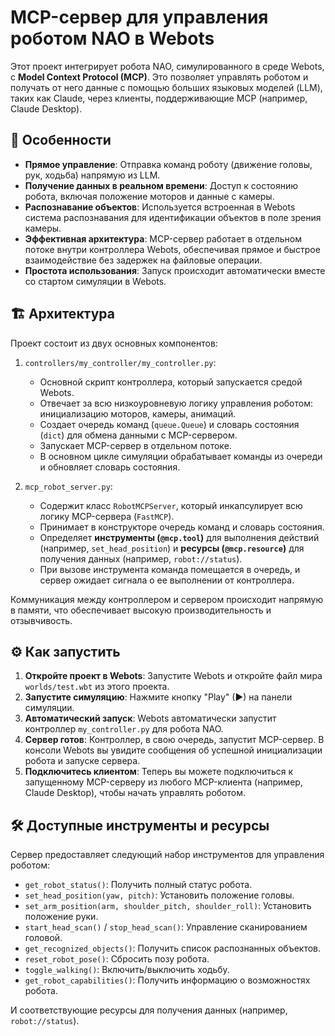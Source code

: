 # MCP-сервер для управления роботом NAO в Webots

Этот проект интегрирует робота NAO, симулированного в среде Webots, с **Model Context Protocol (MCP)**. Это позволяет управлять роботом и получать от него данные с помощью больших языковых моделей (LLM), таких как Claude, через клиенты, поддерживающие MCP (например, Claude Desktop).

## 🚀 Особенности

- **Прямое управление**: Отправка команд роботу (движение головы, рук, ходьба) напрямую из LLM.
- **Получение данных в реальном времени**: Доступ к состоянию робота, включая положение моторов и данные с камеры.
- **Распознавание объектов**: Используется встроенная в Webots система распознавания для идентификации объектов в поле зрения камеры.
- **Эффективная архитектура**: MCP-сервер работает в отдельном потоке внутри контроллера Webots, обеспечивая прямое и быстрое взаимодействие без задержек на файловые операции.
- **Простота использования**: Запуск происходит автоматически вместе со стартом симуляции в Webots.

## 🏗️ Архитектура

Проект состоит из двух основных компонентов:

1.  `controllers/my_controller/my_controller.py`:
    - Основной скрипт контроллера, который запускается средой Webots.
    - Отвечает за всю низкоуровневую логику управления роботом: инициализацию моторов, камеры, анимаций.
    - Создает очередь команд (`queue.Queue`) и словарь состояния (`dict`) для обмена данными с MCP-сервером.
    - Запускает MCP-сервер в отдельном потоке.
    - В основном цикле симуляции обрабатывает команды из очереди и обновляет словарь состояния.

2.  `mcp_robot_server.py`:
    - Содержит класс `RobotMCPServer`, который инкапсулирует всю логику MCP-сервера (`FastMCP`).
    - Принимает в конструкторе очередь команд и словарь состояния.
    - Определяет **инструменты (`@mcp.tool`)** для выполнения действий (например, `set_head_position`) и **ресурсы (`@mcp.resource`)** для получения данных (например, `robot://status`).
    - При вызове инструмента команда помещается в очередь, и сервер ожидает сигнала о ее выполнении от контроллера.

Коммуникация между контроллером и сервером происходит напрямую в памяти, что обеспечивает высокую производительность и отзывчивость.

## ⚙️ Как запустить

1.  **Откройте проект в Webots**: Запустите Webots и откройте файл мира `worlds/test.wbt` из этого проекта.
2.  **Запустите симуляцию**: Нажмите кнопку "Play" (▶) на панели симуляции.
3.  **Автоматический запуск**: Webots автоматически запустит контроллер `my_controller.py` для робота NAO.
4.  **Сервер готов**: Контроллер, в свою очередь, запустит MCP-сервер. В консоли Webots вы увидите сообщения об успешной инициализации робота и запуске сервера.
5.  **Подключитесь клиентом**: Теперь вы можете подключиться к запущенному MCP-серверу из любого MCP-клиента (например, Claude Desktop), чтобы начать управлять роботом.

## 🛠️ Доступные инструменты и ресурсы

Сервер предоставляет следующий набор инструментов для управления роботом:

- `get_robot_status()`: Получить полный статус робота.
- `set_head_position(yaw, pitch)`: Установить положение головы.
- `set_arm_position(arm, shoulder_pitch, shoulder_roll)`: Установить положение руки.
- `start_head_scan()` / `stop_head_scan()`: Управление сканированием головой.
- `get_recognized_objects()`: Получить список распознанных объектов.
- `reset_robot_pose()`: Сбросить позу робота.
- `toggle_walking()`: Включить/выключить ходьбу.
- `get_robot_capabilities()`: Получить информацию о возможностях робота.

И соответствующие ресурсы для получения данных (например, `robot://status`).
